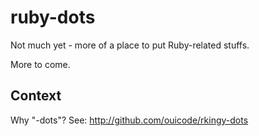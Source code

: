 ruby-dots
========

Not much yet - more of a place to put Ruby-related stuffs.

More to come.

Context
-------

Why "-dots"?  See: http://github.com/ouicode/rkingy-dots
